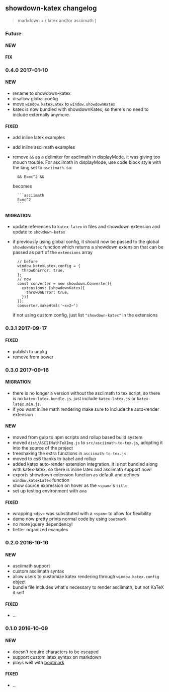 ## showdown-katex changelog

> markdown + ( latex and/or asciimath )

### Future
#### NEW
#### FIX

### 0.4.0 2017-01-10
#### NEW
- rename to showdown-katex
- disallow global config
- move `window.katexLatex` to `window.showdownKatex`
- katex is now bundled with showdownKatex, so there's no need to include externally anymore.
#### FIXED
- add inline latex examples
- add inline asciimath examples
- remove `&&` as a delimiter for asciimath in displayMode. it was giving too mouch trouble. For asciimath in displayMode, use code block style with the lang set to `asciimath`. so:

        && E=mc^2 &&
  becomes

        ```asciimath
        E=mc^2
        ```

#### MIGRATION
- update references to `katex-latex` in files and showdown extension and update to `showdown-katex`
- if previously using global config, it should now be passed to the global `showdownKatex` function which returns a showdown extension that can be passed as part of the `extensions` array

        // before
        window.katexLatex.config = {
          throwOnError: true,
        };
        // now
        const converter = new showdown.Converter({
          extensions: [showdownKatex({
            throwOnError: true,
          })]
        });
        converter.makeHtml('~x=2~')

  if not using custom config, just list `"showdown-katex"` in the extensions

### 0.3.1 2017-09-17
#### FIXED
- publish to unpkg
- remove from bower

### 0.3.0 2017-09-16
#### MIGRATION
- there is no longer a version without the asciimath to tex script, so there is no `katex-latex.bundle.js`. just include `katex-latex.js` or `katex-latex.min.js`.
- if you want inline math rendering make sure to include the auto-render extension

#### NEW
- moved from gulp to npm scripts and rollup based build system
- moved `dist/ASCIIMathTeXImg.js` to `src/asciimath-to-tex.js`, adopting it into the source of the project
- treeshaking the extra functions in `asciimath-to-tex.js`
- moved to es6 thanks to babel and rollup
- added katex auto-render extension integration. it is not bundled along with katex-latex. so there is inline latex and asciimath support now!
- exports showdown extension function as default and defines `window.katexLatex` function
- show source expression on hover as the `<span>`'s `title`
- set up testing environment with ava

#### FIXED
- wrapping `<div>` was substituted with a `<span>` to allow for flexibility
- demo now pretty prints normal code by using `bootmark`
- no more jquery dependency!
- better organized examples

### 0.2.0 2016-10-10
#### NEW
- asciimath support
- custom asciimath syntax
- allow users to customize katex rendering through `window.katex.config` object
- bundle file includes what's necessary to render asciimath, but not KaTeX it self

#### FIXED
- ...

### 0.1.0 2016-10-09
#### NEW
- doesn't require characters to be escaped
- support custom latex syntax on markdown
- plays well with [bootmark](https://obedm503.github.io/bootmark/)

#### FIXED
- ...
